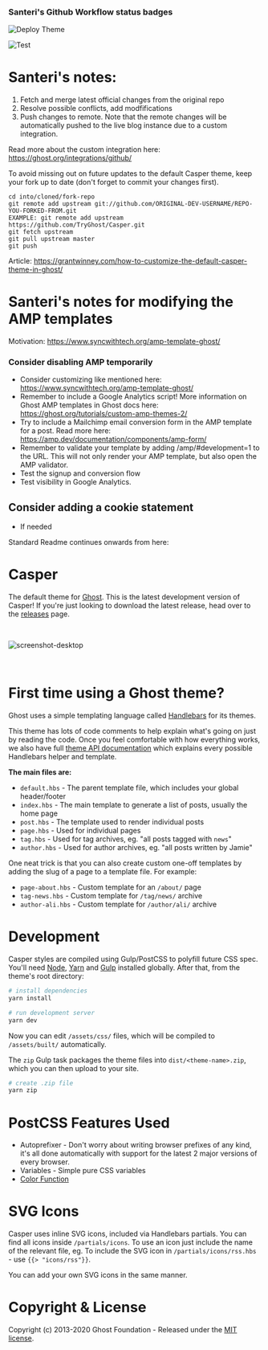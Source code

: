 ### Santeri's Github Workflow status badges

![Deploy Theme](https://github.com/iamsanteri/casper-lostbookofsales/workflows/Deploy%20Theme/badge.svg)

![Test](https://github.com/iamsanteri/casper-lostbookofsales/workflows/Test/badge.svg)

# Santeri's notes: 

1. Fetch and merge latest official changes from the original repo
2. Resolve possible conflicts, add modfifications
3. Push changes to remote. Note that the remote changes will be automatically pushed to the live blog instance due to a custom integration. 

Read more about the custom integration here: https://ghost.org/integrations/github/

To avoid missing out on future updates to the default Casper theme, keep your fork up to date (don't forget to commit your changes first).

    cd into/cloned/fork-repo
    git remote add upstream git://github.com/ORIGINAL-DEV-USERNAME/REPO-YOU-FORKED-FROM.git
    EXAMPLE: git remote add upstream https://github.com/TryGhost/Casper.git
    git fetch upstream
    git pull upstream master
    git push

Article: https://grantwinney.com/how-to-customize-the-default-casper-theme-in-ghost/

# Santeri's notes for modifying the AMP templates

Motivation: https://www.syncwithtech.org/amp-template-ghost/

### Consider disabling AMP temporarily 

- Consider customizing like mentioned here: https://www.syncwithtech.org/amp-template-ghost/
- Remember to include a Google Analytics script! More information on Ghost AMP templates in Ghost docs here: https://ghost.org/tutorials/custom-amp-themes-2/
- Try to include a Mailchimp email conversion form in the AMP template for a post. Read more here: https://amp.dev/documentation/components/amp-form/
- Remember to validate your template by adding /amp/#development=1 to the URL. This will not only render your AMP template, but also open the AMP validator.
- Test the signup and conversion flow
- Test visibility in Google Analytics. 

## Consider adding a cookie statement

- If needed

Standard Readme continues onwards from here: 

# Casper

The default theme for [Ghost](http://github.com/tryghost/ghost/). This is the latest development version of Casper! If you're just looking to download the latest release, head over to the [releases](https://github.com/TryGhost/Casper/releases) page.

&nbsp;

![screenshot-desktop](https://user-images.githubusercontent.com/353959/66987533-40eae100-f0c1-11e9-822e-cbaf38fb8e3f.png)

&nbsp;

# First time using a Ghost theme?

Ghost uses a simple templating language called [Handlebars](http://handlebarsjs.com/) for its themes.

This theme has lots of code comments to help explain what's going on just by reading the code. Once you feel comfortable with how everything works, we also have full [theme API documentation](https://ghost.org/docs/api/handlebars-themes/) which explains every possible Handlebars helper and template.

**The main files are:**

- `default.hbs` - The parent template file, which includes your global header/footer
- `index.hbs` - The main template to generate a list of posts, usually the home page
- `post.hbs` - The template used to render individual posts
- `page.hbs` - Used for individual pages
- `tag.hbs` - Used for tag archives, eg. "all posts tagged with `news`"
- `author.hbs` - Used for author archives, eg. "all posts written by Jamie"

One neat trick is that you can also create custom one-off templates by adding the slug of a page to a template file. For example:

- `page-about.hbs` - Custom template for an `/about/` page
- `tag-news.hbs` - Custom template for `/tag/news/` archive
- `author-ali.hbs` - Custom template for `/author/ali/` archive


# Development

Casper styles are compiled using Gulp/PostCSS to polyfill future CSS spec. You'll need [Node](https://nodejs.org/), [Yarn](https://yarnpkg.com/) and [Gulp](https://gulpjs.com) installed globally. After that, from the theme's root directory:

```bash
# install dependencies
yarn install

# run development server
yarn dev
```

Now you can edit `/assets/css/` files, which will be compiled to `/assets/built/` automatically.

The `zip` Gulp task packages the theme files into `dist/<theme-name>.zip`, which you can then upload to your site.

```bash
# create .zip file
yarn zip
```

# PostCSS Features Used

- Autoprefixer - Don't worry about writing browser prefixes of any kind, it's all done automatically with support for the latest 2 major versions of every browser.
- Variables - Simple pure CSS variables
- [Color Function](https://github.com/postcss/postcss-color-function)


# SVG Icons

Casper uses inline SVG icons, included via Handlebars partials. You can find all icons inside `/partials/icons`. To use an icon just include the name of the relevant file, eg. To include the SVG icon in `/partials/icons/rss.hbs` - use `{{> "icons/rss"}}`.

You can add your own SVG icons in the same manner.


# Copyright & License

Copyright (c) 2013-2020 Ghost Foundation - Released under the [MIT license](LICENSE).
